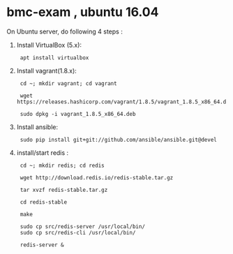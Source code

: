 # bmc-exam , ubuntu 16.04

On Ubuntu server, do following 4 steps :

1. Install VirtualBox (5.x):

        apt install virtualbox
  
2. Install vagrant(1.8.x):
  
        cd ~; mkdir vagrant; cd vagrant

        wget https://releases.hashicorp.com/vagrant/1.8.5/vagrant_1.8.5_x86_64.deb

        sudo dpkg -i vagrant_1.8.5_x86_64.deb

3. Install ansible:
  
        sudo pip install git+git://github.com/ansible/ansible.git@devel
  
4. install/start redis :

        cd ~; mkdir redis; cd redis

        wget http://download.redis.io/redis-stable.tar.gz

        tar xvzf redis-stable.tar.gz

        cd redis-stable

        make

        sudo cp src/redis-server /usr/local/bin/
        sudo cp src/redis-cli /usr/local/bin/

        redis-server &
